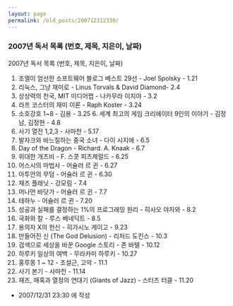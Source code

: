 ```yaml
---
layout: page
permalink: /old_posts/200712312330/
---
```


### 2007년 독서 목록 (번호, 제목, 지은이, 날짜)

2007년 독서 목록 (번호, 제목, 지은이, 날짜)

1. 조엘이 엄선한 소프트웨어 블로그 베스트 29선 - Joel Spolsky - 1.21
2. 리눅스, 그냥 재미로 - Linus Torvals & David Diamond- 2.4
3. 상상력의 천국, MIT 미디어랩 - 나카무라 이치야 - 3.2
4. 라프 코스터의 재미 이론 - Raph Koster - 3.24
5. 소호강호 1~8 - 김용 - 3.25
6. 세계 최고의 게임 크리에이터 9인의 이야기 - 김정남, 김정현 - 4.8
7. 사기 열전 1,2,3 - 사마천 - 5.17
8. 발자크와 바느질하는 중국 소녀 - 다이 시지에 - 6.5
9. Day of the Dragon - Richard. A. Knaak - 6.7
10. 위대한 개츠비 - F. 스콧 피츠제럴드 - 6.25
11. 어스시의 마법사 - 어슐러 르 귄 - 6.27
12. 아투안의 무덤 - 어슐러 르 귄 - 6.30
13. 재즈 플래닛 - 강모림 - 7.4
14. 머나먼 바닷가 - 어슐러 르 귄 - 7.7
15. 테하누 - 어슐러 르 귄 - 7.20
16. 성공과 실패를 결정하는 1%의 프로그래밍 원리 - 히사오 야자와 - 8.2
17. 국화와 칼 - 루스 베네딕트 - 8.5
18. 용의자 X의 헌신 - 히가시노 게이고 - 9.23
19. 만들어진 신 (The God Delusion) - 리처드 도킨스 - 10.3
20. 검색으로 세상을 바꾼 Google 스토리 - 존 바텔 - 10.12
21. 하루키 일상의 여백 - 무라카미 하루키 - 10.27
22. 홍루몽 1 ~ 12 - 조설근, 고악 - 11.1
23. 사기 본기 - 사마천 - 11.14
24. 재즈, 매혹과 열정의 연대기 (Giants of Jazz) - 스터즈 터클 - 11.20






- 2007/12/31 23:30 에 작성